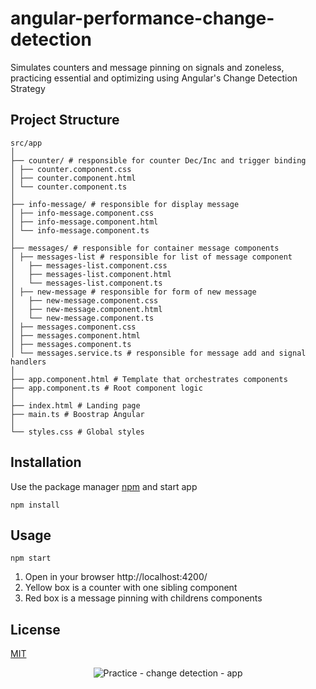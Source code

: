 # angular-performance-change-detection

Simulates counters and message pinning on signals and zoneless, practicing essential and optimizing using Angular's Change Detection Strategy

## Project Structure

```
src/app
│
├── counter/ # responsible for counter Dec/Inc and trigger binding
│ ├── counter.component.css
│ ├── counter.component.html
│ └── counter.component.ts
│
├── info-message/ # responsible for display message
│ ├── info-message.component.css
│ ├── info-message.component.html
│ └── info-message.component.ts
│
├── messages/ # responsible for container message components
│ ├── messages-list # responsible for list of message component
│   ├── messages-list.component.css
│   ├── messages-list.component.html
│   └── messages-list.component.ts
│ ├── new-message # responsible for form of new message
│   ├── new-message.component.css
│   ├── new-message.component.html
│   └── new-message.component.ts
│ ├── messages.component.css
│ ├── messages.component.html
│ ├── messages.component.ts
│ └── messages.service.ts # responsible for message add and signal handlers
│
├── app.component.html # Template that orchestrates components
├── app.component.ts # Root component logic
│
├── index.html # Landing page
├── main.ts # Boostrap Angular
│
└── styles.css # Global styles
```

## Installation

Use the package manager [npm](https://www.npmjs.com/) and start app

```gitbash
npm install
```

## Usage

```gitbash
npm start
```

1. Open in your browser http://localhost:4200/
2. Yellow box is a counter with one sibling component
3. Red box is a message pinning with childrens components

## License

[MIT](https://choosealicense.com/licenses/mit/)

<p align="center">
  <img src="https://i.imgur.com/dKRjpf7.png" alt="Practice - change detection - app"/>
</p>
